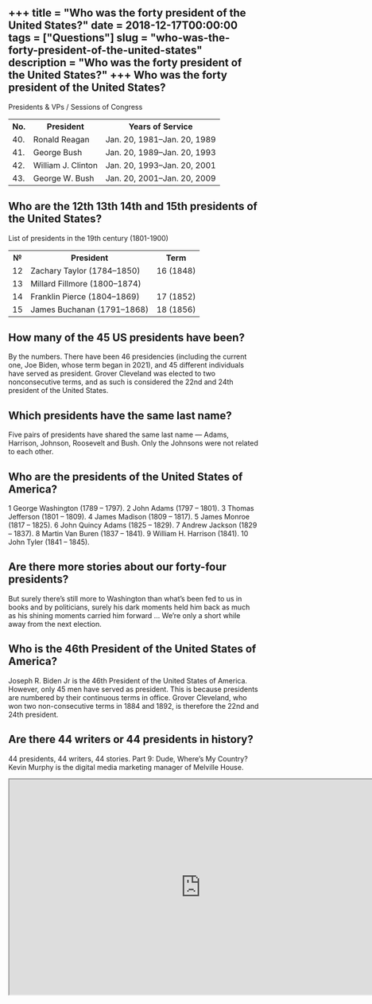 +++
title = "Who was the forty president of the United States?"
date = 2018-12-17T00:00:00
tags = ["Questions"]
slug = "who-was-the-forty-president-of-the-united-states"
description = "Who was the forty president of the United States?"
+++
Who was the forty president of the United States?
-------------------------------------------------

Presidents &amp; VPs / Sessions of Congress

<table><tr><th>No.</th><th>President</th><th>Years of Service</th></tr><tr><td>40.</td><td>Ronald Reagan</td><td>Jan. 20, 1981–Jan. 20, 1989</td></tr><tr><td>41.</td><td>George Bush</td><td>Jan. 20, 1989–Jan. 20, 1993</td></tr><tr><td>42.</td><td>William J. Clinton</td><td>Jan. 20, 1993–Jan. 20, 2001</td></tr><tr><td>43.</td><td>George W. Bush</td><td>Jan. 20, 2001–Jan. 20, 2009</td></tr></table>

Who are the 12th 13th 14th and 15th presidents of the United States?
--------------------------------------------------------------------

List of presidents in the 19th century (1801-1900)

<table><tr><th>№</th><th>President</th><th>Term</th></tr><tr><td>12</td><td>Zachary Taylor (1784–1850)</td><td>16 (1848)</td></tr><tr><td>13</td><td>Millard Fillmore (1800–1874)</td></tr><tr><td>14</td><td>Franklin Pierce (1804–1869)</td><td>17 (1852)</td></tr><tr><td>15</td><td>James Buchanan (1791–1868)</td><td>18 (1856)</td></tr></table>

How many of the 45 US presidents have been?
-------------------------------------------

By the numbers. There have been 46 presidencies (including the current one, Joe Biden, whose term began in 2021), and 45 different individuals have served as president. Grover Cleveland was elected to two nonconsecutive terms, and as such is considered the 22nd and 24th president of the United States.

Which presidents have the same last name?
-----------------------------------------

Five pairs of presidents have shared the same last name — Adams, Harrison, Johnson, Roosevelt and Bush. Only the Johnsons were not related to each other.

Who are the presidents of the United States of America?
-------------------------------------------------------

1 George Washington (1789 – 1797). 2 John Adams (1797 – 1801). 3 Thomas Jefferson (1801 – 1809). 4 James Madison (1809 – 1817). 5 James Monroe (1817 – 1825). 6 John Quincy Adams (1825 – 1829). 7 Andrew Jackson (1829 – 1837). 8 Martin Van Buren (1837 – 1841). 9 William H. Harrison (1841). 10 John Tyler (1841 – 1845).

Are there more stories about our forty-four presidents?
-------------------------------------------------------

But surely there’s still more to Washington than what’s been fed to us in books and by politicians, surely his dark moments held him back as much as his shining moments carried him forward … We’re only a short while away from the next election.

Who is the 46th President of the United States of America?
----------------------------------------------------------

Joseph R. Biden Jr is the 46th President of the United States of America. However, only 45 men have served as president. This is because presidents are numbered by their continuous terms in office. Grover Cleveland, who won two non-consecutive terms in 1884 and 1892, is therefore the 22nd and 24th president.

Are there 44 writers or 44 presidents in history?
-------------------------------------------------

44 presidents, 44 writers, 44 stories. Part 9: Dude, Where’s My Country? Kevin Murphy is the digital media marketing manager of Melville House.

<iframe allow="accelerometer; autoplay; clipboard-write; encrypted-media; gyroscope; picture-in-picture" allowfullscreen="" class="__youtube_prefs__  epyt-is-override  no-lazyload" data-no-lazy="1" data-origheight="433" data-origwidth="770" data-skipgform_ajax_framebjll="" height="433" id="_ytid_15556" loading="lazy" src="https://www.youtube.com/embed/DhQ7hel7sDo?enablejsapi=1&autoplay=0&cc_load_policy=0&cc_lang_pref=&iv_load_policy=1&loop=0&modestbranding=0&rel=1&fs=1&playsinline=0&autohide=2&theme=dark&color=red&controls=1&" title="YouTube player" width="770"></iframe>